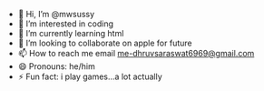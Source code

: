 - 👋 Hi, I’m @mwsussy
- 👀 I’m interested in coding
- 🌱 I’m currently learning html
- 💞️ I’m looking to collaborate on apple for future
- 📫 How to reach me email me-dhruvsaraswat6969@gmail.com
- 😄 Pronouns: he/him
- ⚡ Fun fact: i play games...a lot actually

<!---
mwsussy/mwsussy is a ✨ special ✨ repository because its `README.md` (this file) appears on your GitHub profile.
You can click the Preview link to take a look at your changes.
--->

